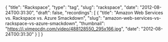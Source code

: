 {
  "title": "Rackspace",
  "type": "tag",
  "slug": "rackspace",
  "date": "2012-08-24T00:31:30",
  "draft": false,
  "recordings": [
    {
      "title": "Amazon Web Services vs. Rackspace vs. Azure Smackdown",
      "slug": "amazon-web-services-vs-rackspace-vs-azure-smackdown",
      "thumbnail": "https://i.vimeocdn.com/video/488128550_295x166.jpg",
      "date": "2012-08-24T00:31:30"
    }
  ]
}
